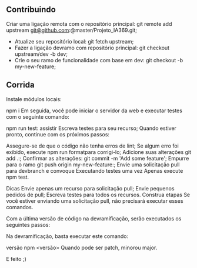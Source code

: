 ## Contribuindo

  Criar uma ligação remota com o repositório principal: git remote add upstream git@github.com:@master/Projeto_IA369.git;
- Atualize seu repositório local: git fetch upstream;
- Fazer a ligação devramo com repositório principal: git checkout upstream/dev -b dev;
- Crie o seu ramo de funcionalidade com base em dev: git checkout -b my-new-feature;
## Corrida
Instale módulos locais:

npm i
Em seguida, você pode iniciar o servidor da web e executar testes com o seguinte comando:

npm run test: assistir
Escreva testes para seu recurso;
Quando estiver pronto, continue com os próximos passos:

Assegure-se de que o código não tenha erros de lint;
Se algum erro foi exibido, execute npm run formatpara corrigi-lo;
Adicione suas alterações git add .:;
Confirmar as alterações: git commit -m 'Add some feature';
Empurre para o ramo git push origin my-new-feature:;
Envie uma solicitação pull para devbranch e convoque 
Executando testes uma vez
Apenas execute npm test.

Dicas
Envie apenas um recurso para solicitação pull;
Envie pequenos pedidos de pull;
Escreva testes para todos os recursos.
Construa etapas
Se você estiver enviando uma solicitação pull, não precisará executar esses comandos.

Com a última versão de código na devramificação, serão executados os seguintes passos:

Na devramificação, basta executar este comando:

versão npm <versão>
Quando <version>pode ser patch, minorou major.

E feito ;)
